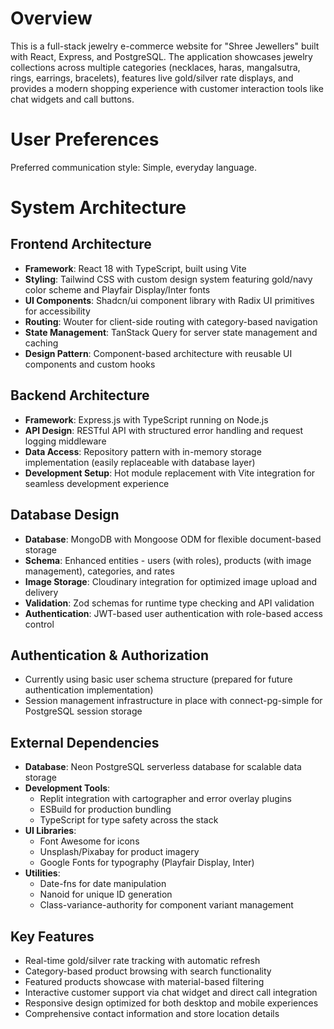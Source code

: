 # Overview

This is a full-stack jewelry e-commerce website for "Shree Jewellers" built with React, Express, and PostgreSQL. The application showcases jewelry collections across multiple categories (necklaces, haras, mangalsutra, rings, earrings, bracelets), features live gold/silver rate displays, and provides a modern shopping experience with customer interaction tools like chat widgets and call buttons.

# User Preferences

Preferred communication style: Simple, everyday language.

# System Architecture

## Frontend Architecture
- **Framework**: React 18 with TypeScript, built using Vite
- **Styling**: Tailwind CSS with custom design system featuring gold/navy color scheme and Playfair Display/Inter fonts
- **UI Components**: Shadcn/ui component library with Radix UI primitives for accessibility
- **Routing**: Wouter for client-side routing with category-based navigation
- **State Management**: TanStack Query for server state management and caching
- **Design Pattern**: Component-based architecture with reusable UI components and custom hooks

## Backend Architecture
- **Framework**: Express.js with TypeScript running on Node.js
- **API Design**: RESTful API with structured error handling and request logging middleware
- **Data Access**: Repository pattern with in-memory storage implementation (easily replaceable with database layer)
- **Development Setup**: Hot module replacement with Vite integration for seamless development experience

## Database Design
- **Database**: MongoDB with Mongoose ODM for flexible document-based storage
- **Schema**: Enhanced entities - users (with roles), products (with image management), categories, and rates
- **Image Storage**: Cloudinary integration for optimized image upload and delivery
- **Validation**: Zod schemas for runtime type checking and API validation
- **Authentication**: JWT-based user authentication with role-based access control

## Authentication & Authorization
- Currently using basic user schema structure (prepared for future authentication implementation)
- Session management infrastructure in place with connect-pg-simple for PostgreSQL session storage

## External Dependencies
- **Database**: Neon PostgreSQL serverless database for scalable data storage
- **Development Tools**: 
  - Replit integration with cartographer and error overlay plugins
  - ESBuild for production bundling
  - TypeScript for type safety across the stack
- **UI Libraries**: 
  - Font Awesome for icons
  - Unsplash/Pixabay for product imagery
  - Google Fonts for typography (Playfair Display, Inter)
- **Utilities**: 
  - Date-fns for date manipulation
  - Nanoid for unique ID generation
  - Class-variance-authority for component variant management

## Key Features
- Real-time gold/silver rate tracking with automatic refresh
- Category-based product browsing with search functionality
- Featured products showcase with material-based filtering
- Interactive customer support via chat widget and direct call integration
- Responsive design optimized for both desktop and mobile experiences
- Comprehensive contact information and store location details